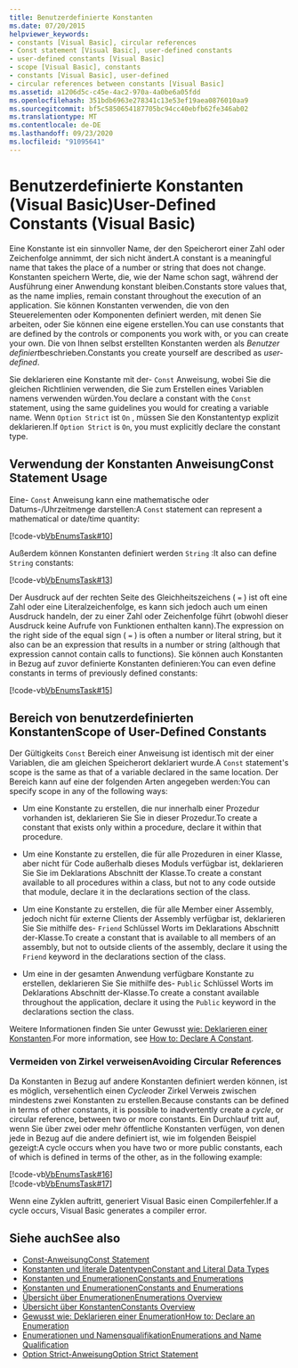 ```yaml
---
title: Benutzerdefinierte Konstanten
ms.date: 07/20/2015
helpviewer_keywords:
- constants [Visual Basic], circular references
- Const statement [Visual Basic], user-defined constants
- user-defined constants [Visual Basic]
- scope [Visual Basic], constants
- constants [Visual Basic], user-defined
- circular references between constants [Visual Basic]
ms.assetid: a1206d5c-c45e-4ac2-970a-4a0be6a05fdd
ms.openlocfilehash: 351bdb6963e278341c13e53ef19aea0876010aa9
ms.sourcegitcommit: bf5c5850654187705bc94cc40ebfb62fe346ab02
ms.translationtype: MT
ms.contentlocale: de-DE
ms.lasthandoff: 09/23/2020
ms.locfileid: "91095641"
---
```

# <a name="user-defined-constants-visual-basic"></a><span data-ttu-id="c1eb2-102">Benutzerdefinierte Konstanten (Visual Basic)</span><span class="sxs-lookup"><span data-stu-id="c1eb2-102">User-Defined Constants (Visual Basic)</span></span>

<span data-ttu-id="c1eb2-103">Eine Konstante ist ein sinnvoller Name, der den Speicherort einer Zahl oder Zeichenfolge annimmt, der sich nicht ändert.</span><span class="sxs-lookup"><span data-stu-id="c1eb2-103">A constant is a meaningful name that takes the place of a number or string that does not change.</span></span> <span data-ttu-id="c1eb2-104">Konstanten speichern Werte, die, wie der Name schon sagt, während der Ausführung einer Anwendung konstant bleiben.</span><span class="sxs-lookup"><span data-stu-id="c1eb2-104">Constants store values that, as the name implies, remain constant throughout the execution of an application.</span></span> <span data-ttu-id="c1eb2-105">Sie können Konstanten verwenden, die von den Steuerelementen oder Komponenten definiert werden, mit denen Sie arbeiten, oder Sie können eine eigene erstellen.</span><span class="sxs-lookup"><span data-stu-id="c1eb2-105">You can use constants that are defined by the controls or components you work with, or you can create your own.</span></span> <span data-ttu-id="c1eb2-106">Die von Ihnen selbst erstellten Konstanten werden als *Benutzer definiert*beschrieben.</span><span class="sxs-lookup"><span data-stu-id="c1eb2-106">Constants you create yourself are described as *user-defined*.</span></span>  
  
 <span data-ttu-id="c1eb2-107">Sie deklarieren eine Konstante mit der- `Const` Anweisung, wobei Sie die gleichen Richtlinien verwenden, die Sie zum Erstellen eines Variablen namens verwenden würden.</span><span class="sxs-lookup"><span data-stu-id="c1eb2-107">You declare a constant with the `Const` statement, using the same guidelines you would for creating a variable name.</span></span> <span data-ttu-id="c1eb2-108">Wenn `Option Strict` ist `On` , müssen Sie den Konstantentyp explizit deklarieren.</span><span class="sxs-lookup"><span data-stu-id="c1eb2-108">If `Option Strict` is `On`, you must explicitly declare the constant type.</span></span>  
  
## <a name="const-statement-usage"></a><span data-ttu-id="c1eb2-109">Verwendung der Konstanten Anweisung</span><span class="sxs-lookup"><span data-stu-id="c1eb2-109">Const Statement Usage</span></span>  

 <span data-ttu-id="c1eb2-110">Eine- `Const` Anweisung kann eine mathematische oder Datums-/Uhrzeitmenge darstellen:</span><span class="sxs-lookup"><span data-stu-id="c1eb2-110">A `Const` statement can represent a mathematical or date/time quantity:</span></span>  
  
 [!code-vb[VbEnumsTask#10](~/samples/snippets/visualbasic/VS_Snippets_VBCSharp/VbEnumsTask/VB/Class2.vb#10)]  
  
 <span data-ttu-id="c1eb2-111">Außerdem können Konstanten definiert werden `String` :</span><span class="sxs-lookup"><span data-stu-id="c1eb2-111">It also can define `String` constants:</span></span>  
  
 [!code-vb[VbEnumsTask#13](~/samples/snippets/visualbasic/VS_Snippets_VBCSharp/VbEnumsTask/VB/Class2.vb#13)]  
  
 <span data-ttu-id="c1eb2-112">Der Ausdruck auf der rechten Seite des Gleichheitszeichens ( `=` ) ist oft eine Zahl oder eine Literalzeichenfolge, es kann sich jedoch auch um einen Ausdruck handeln, der zu einer Zahl oder Zeichenfolge führt (obwohl dieser Ausdruck keine Aufrufe von Funktionen enthalten kann).</span><span class="sxs-lookup"><span data-stu-id="c1eb2-112">The expression on the right side of the equal sign ( `=` ) is often a number or literal string, but it also can be an expression that results in a number or string (although that expression cannot contain calls to functions).</span></span> <span data-ttu-id="c1eb2-113">Sie können auch Konstanten in Bezug auf zuvor definierte Konstanten definieren:</span><span class="sxs-lookup"><span data-stu-id="c1eb2-113">You can even define constants in terms of previously defined constants:</span></span>  
  
 [!code-vb[VbEnumsTask#15](~/samples/snippets/visualbasic/VS_Snippets_VBCSharp/VbEnumsTask/VB/Class2.vb#15)]  
  
## <a name="scope-of-user-defined-constants"></a><span data-ttu-id="c1eb2-114">Bereich von benutzerdefinierten Konstanten</span><span class="sxs-lookup"><span data-stu-id="c1eb2-114">Scope of User-Defined Constants</span></span>  

 <span data-ttu-id="c1eb2-115">Der Gültigkeits `Const` Bereich einer Anweisung ist identisch mit der einer Variablen, die am gleichen Speicherort deklariert wurde.</span><span class="sxs-lookup"><span data-stu-id="c1eb2-115">A `Const` statement's scope is the same as that of a variable declared in the same location.</span></span> <span data-ttu-id="c1eb2-116">Der Bereich kann auf eine der folgenden Arten angegeben werden:</span><span class="sxs-lookup"><span data-stu-id="c1eb2-116">You can specify scope in any of the following ways:</span></span>  
  
- <span data-ttu-id="c1eb2-117">Um eine Konstante zu erstellen, die nur innerhalb einer Prozedur vorhanden ist, deklarieren Sie Sie in dieser Prozedur.</span><span class="sxs-lookup"><span data-stu-id="c1eb2-117">To create a constant that exists only within a procedure, declare it within that procedure.</span></span>  
  
- <span data-ttu-id="c1eb2-118">Um eine Konstante zu erstellen, die für alle Prozeduren in einer Klasse, aber nicht für Code außerhalb dieses Moduls verfügbar ist, deklarieren Sie Sie im Deklarations Abschnitt der Klasse.</span><span class="sxs-lookup"><span data-stu-id="c1eb2-118">To create a constant available to all procedures within a class, but not to any code outside that module, declare it in the declarations section of the class.</span></span>  
  
- <span data-ttu-id="c1eb2-119">Um eine Konstante zu erstellen, die für alle Member einer Assembly, jedoch nicht für externe Clients der Assembly verfügbar ist, deklarieren Sie Sie mithilfe des- `Friend` Schlüssel Worts im Deklarations Abschnitt der-Klasse.</span><span class="sxs-lookup"><span data-stu-id="c1eb2-119">To create a constant that is available to all members of an assembly, but not to outside clients of the assembly, declare it using the `Friend` keyword in the declarations section of the class.</span></span>  
  
- <span data-ttu-id="c1eb2-120">Um eine in der gesamten Anwendung verfügbare Konstante zu erstellen, deklarieren Sie Sie mithilfe des- `Public` Schlüssel Worts im Deklarations Abschnitt der-Klasse.</span><span class="sxs-lookup"><span data-stu-id="c1eb2-120">To create a constant available throughout the application, declare it using the `Public` keyword in the declarations section the class.</span></span>  
  
 <span data-ttu-id="c1eb2-121">Weitere Informationen finden Sie unter Gewusst [wie: Deklarieren einer Konstanten](how-to-declare-a-constant.md).</span><span class="sxs-lookup"><span data-stu-id="c1eb2-121">For more information, see [How to: Declare A Constant](how-to-declare-a-constant.md).</span></span>  
  
### <a name="avoiding-circular-references"></a><span data-ttu-id="c1eb2-122">Vermeiden von Zirkel verweisen</span><span class="sxs-lookup"><span data-stu-id="c1eb2-122">Avoiding Circular References</span></span>  

 <span data-ttu-id="c1eb2-123">Da Konstanten in Bezug auf andere Konstanten definiert werden können, ist es möglich, versehentlich einen *Cycle*oder Zirkel Verweis zwischen mindestens zwei Konstanten zu erstellen.</span><span class="sxs-lookup"><span data-stu-id="c1eb2-123">Because constants can be defined in terms of other constants, it is possible to inadvertently create a *cycle*, or circular reference, between two or more constants.</span></span> <span data-ttu-id="c1eb2-124">Ein Durchlauf tritt auf, wenn Sie über zwei oder mehr öffentliche Konstanten verfügen, von denen jede in Bezug auf die andere definiert ist, wie im folgenden Beispiel gezeigt:</span><span class="sxs-lookup"><span data-stu-id="c1eb2-124">A cycle occurs when you have two or more public constants, each of which is defined in terms of the other, as in the following example:</span></span>  
  
 [!code-vb[VbEnumsTask#16](~/samples/snippets/visualbasic/VS_Snippets_VBCSharp/VbEnumsTask/VB/Class2.vb#16)]  
[!code-vb[VbEnumsTask#17](~/samples/snippets/visualbasic/VS_Snippets_VBCSharp/VbEnumsTask/VB/Class2.vb#17)]  
  
 <span data-ttu-id="c1eb2-125">Wenn eine Zyklen auftritt, generiert Visual Basic einen Compilerfehler.</span><span class="sxs-lookup"><span data-stu-id="c1eb2-125">If a cycle occurs, Visual Basic generates a compiler error.</span></span>  
  
## <a name="see-also"></a><span data-ttu-id="c1eb2-126">Siehe auch</span><span class="sxs-lookup"><span data-stu-id="c1eb2-126">See also</span></span>

- [<span data-ttu-id="c1eb2-127">Const-Anweisung</span><span class="sxs-lookup"><span data-stu-id="c1eb2-127">Const Statement</span></span>](../../../language-reference/statements/const-statement.md)
- [<span data-ttu-id="c1eb2-128">Konstanten und literale Datentypen</span><span class="sxs-lookup"><span data-stu-id="c1eb2-128">Constant and Literal Data Types</span></span>](constant-and-literal-data-types.md)
- [<span data-ttu-id="c1eb2-129">Konstanten und Enumerationen</span><span class="sxs-lookup"><span data-stu-id="c1eb2-129">Constants and Enumerations</span></span>](index.md)
- [<span data-ttu-id="c1eb2-130">Konstanten und Enumerationen</span><span class="sxs-lookup"><span data-stu-id="c1eb2-130">Constants and Enumerations</span></span>](../../../language-reference/constants-and-enumerations.md)
- [<span data-ttu-id="c1eb2-131">Übersicht über Enumerationen</span><span class="sxs-lookup"><span data-stu-id="c1eb2-131">Enumerations Overview</span></span>](enumerations-overview.md)
- [<span data-ttu-id="c1eb2-132">Übersicht über Konstanten</span><span class="sxs-lookup"><span data-stu-id="c1eb2-132">Constants Overview</span></span>](constants-overview.md)
- [<span data-ttu-id="c1eb2-133">Gewusst wie: Deklarieren einer Enumeration</span><span class="sxs-lookup"><span data-stu-id="c1eb2-133">How to: Declare an Enumeration</span></span>](how-to-declare-enumerations.md)
- [<span data-ttu-id="c1eb2-134">Enumerationen und Namensqualifikation</span><span class="sxs-lookup"><span data-stu-id="c1eb2-134">Enumerations and Name Qualification</span></span>](enumerations-and-name-qualification.md)
- [<span data-ttu-id="c1eb2-135">Option Strict-Anweisung</span><span class="sxs-lookup"><span data-stu-id="c1eb2-135">Option Strict Statement</span></span>](../../../language-reference/statements/option-strict-statement.md)
